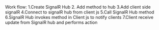Work flow:
1.Create SignalR Hub
2. Add method to hub
3.Add client side signalR
4.Connect to signalR hub from client js
5.Call SignalR Hub method
6.SignalR Hub invokes method in Client js to notify clients
7.Client receive update from SignalR hub and performs action
